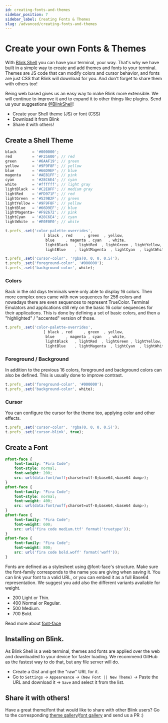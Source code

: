 ```yaml
---
id: creating-fonts-and-themes
sidebar_position: 7
sidebar_label: Creating Fonts & Themes
slug: /advanced/creating-fonts-and-themes
---
```


# Create your own Fonts & Themes

With [Blink Shell](http://blink.sh) you can have your terminal, your way. That's why we have built in a simple way to create and add themes and fonts to your terminal. Themes are JS code that can modify colors and cursor behavior, and fonts are just CSS that Blink will download for you. And don't forget to share them with others too!

Being web based gives us an easy way to make Blink more extensible. We will continue to improve it and to expand it to other things like plugins. Send us your suggestions [@BlinkShell](https://twitter.com/blinkshell)!

* Create your Shell theme (JS) or font (CSS)
* Download it from Blink
* Share it with others!

## Create a Shell Theme

```javascript
black       = '#000000';
red         = '#F25A00'; // red
green       = '#6AAF19'; // green
yellow      = '#9F9F8F'; // yellow
blue        = '#66D9EF'; // blue
magenta     = '#AE81FF'; // pink
cyan        = '#28C6E4'; // cyan
white       = '#ffffff'; // light gray
lightBlack  = '#C2E8FF'; // medium gray
lightRed    = '#FD971F'; // red
lightGreen  = '#529B2F'; // green
lightYellow = '#9F9F8F'; // yellow
lightBlue   = '#66D9EF'; // blue
lightMagenta= '#F92672'; // pink
lightCyan   = '#28C6E4'; // cyan
lightWhite  = '#E0E0E0'; // white

t.prefs_.set('color-palette-overrides',
                 [ black , red     , green  , yellow,
                  blue     , magenta , cyan   , white,
                  lightBlack   , lightRed  , lightGreen , lightYellow,
                  lightBlue    , lightMagenta  , lightCyan  , lightWhite ]);

t.prefs_.set('cursor-color', 'rgba(0, 0, 0, 0.5)');
t.prefs_.set('foreground-color', '#000000');
t.prefs_.set('background-color', white);
```

### Colors
Back in the old days terminals were only able to display 16 colors. Then more complex ones came with new sequences for 256 colors and nowadays there are even sequences to represent TrueColor.
Terminal Emulators and applications still rely on the basic 16 color sequences for their applications. This is done by defining a set of basic colors, and then a "highlighted" / "accented" version of those.
```javascript
t.prefs_.set('color-palette-overrides',
                 [ black , red     , green  , yellow,
                  blue     , magenta , cyan   , white,
                  lightBlack   , lightRed  , lightGreen , lightYellow,
                  lightBlue    , lightMagenta  , lightCyan  , lightWhite ]);
```
### Foreground / Background
In addition to the previous 16 colors, foreground and background colors can also be defined. This is usually done to improve contrast.
```javascript
t.prefs_.set('foreground-color', '#000000');
t.prefs_.set('background-color', white);
```

### Cursor
You can configure the cursor for the theme too, applying color and other effects.
```javascript
t.prefs_.set('cursor-color', 'rgba(0, 0, 0, 0.5)');
t.prefs_.set('cursor-blink', true);
```

## Create a Font
```css
@font-face {
    font-family: "Fira Code";
    font-style: normal;
    font-weight: 200;
    src: url(data:font/woff;charset=utf-8;base64,<base64 dump>);
}
@font-face {
    font-family: "Fira Code";
    font-style: normal;
    font-weight: 400;
    src: url(data:font/woff;charset=utf-8;base64,<base64 dump>);
}
@font-face {
    font-family: "Fira Code";
    font-weight: 600;
    src: url('fira code medium.ttf' format('truetype'));
}
@font-face {
    font-family: "Fira Code";
    font-weight: 800;
    src: url('fira code bold.woff' format('woff'));
}
```

Fonts are defined as a stylesheet using @font-face's structure. Make sure the font-family corresponds to the name you are giving when saving it. You can link your font to a valid URL, or you can embed it as a full Base64 representation. We suggest you add also the different variants available for weight.
* 200 Light or Thin.
* 400 Normal or Regular.
* 500 Medium.
* 700 Bold.

Read more about [font-face](https://css-tricks.com/snippets/css/using-font-face/)

## Installing on Blink.

As Blink Shell is a web terminal, themes and fonts are applied over the web and downloaded to your device for faster loading. We recommend GitHub as the fastest way to do that, but any file server will do.

- Create a Gist and get the "raw" URL for it.
- Go to `Settings` -> `Appeareance` -> `(New Font || New Theme)` -> Paste the URL and download it -> `Save` and select it from the list.

## Share it with others!

Have a great theme/font that would like to share with other Blink users? Go to the corresponding [theme gallery](https://github.com/blinksh/themes)/[font gallery](https://github.com/blinksh/fonts) and send us a PR :)
